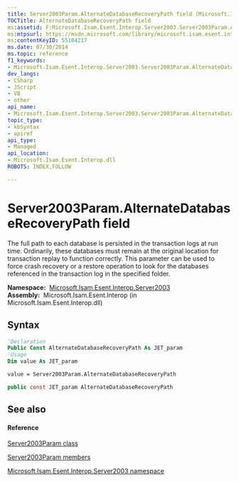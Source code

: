 ```yaml
---
title: Server2003Param.AlternateDatabaseRecoveryPath field (Microsoft.Isam.Esent.Interop.Server2003)
TOCTitle: AlternateDatabaseRecoveryPath field
ms:assetid: F:Microsoft.Isam.Esent.Interop.Server2003.Server2003Param.AlternateDatabaseRecoveryPath
ms:mtpsurl: https://msdn.microsoft.com/library/microsoft.isam.esent.interop.server2003.server2003param.alternatedatabaserecoverypath(v=EXCHG.10)
ms:contentKeyID: 55104217
ms.date: 07/30/2014
ms.topic: reference
f1_keywords:
- Microsoft.Isam.Esent.Interop.Server2003.Server2003Param.AlternateDatabaseRecoveryPath
dev_langs:
- CSharp
- JScript
- VB
- other
api_name: 
- Microsoft.Isam.Esent.Interop.Server2003.Server2003Param.AlternateDatabaseRecoveryPath
topic_type: 
- kbSyntax
- apiref
api_type: 
- Managed
api_location: 
- Microsoft.Isam.Esent.Interop.dll
ROBOTS: INDEX,FOLLOW

---
```


# Server2003Param.AlternateDatabaseRecoveryPath field

The full path to each database is persisted in the transaction logs at run time. Ordinarily, these databases must remain at the original location for transaction replay to function correctly. This parameter can be used to force crash recovery or a restore operation to look for the databases referenced in the transaction log in the specified folder.

**Namespace:**  [Microsoft.Isam.Esent.Interop.Server2003](./microsoft.isam.esent.interop.server2003-namespace.md)  
**Assembly:**  Microsoft.Isam.Esent.Interop (in Microsoft.Isam.Esent.Interop.dll)

## Syntax

``` vb
'Declaration
Public Const AlternateDatabaseRecoveryPath As JET_param
'Usage
Dim value As JET_param

value = Server2003Param.AlternateDatabaseRecoveryPath
```

``` csharp
public const JET_param AlternateDatabaseRecoveryPath
```

## See also

#### Reference

[Server2003Param class](./server2003param-class.md)

[Server2003Param members](./server2003param-members.md)

[Microsoft.Isam.Esent.Interop.Server2003 namespace](./microsoft.isam.esent.interop.server2003-namespace.md)